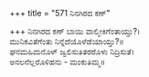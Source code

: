 +++
title = "571 ನಿನಗಿರದ ಕಣ್"

+++
ನಿನಗಿರದ ಕಣ್ ಬಾಯಿ ವಾಲ್ಮೀಕಿಗೆಂತಾಯ್ತು?।  
ಮುನಿಕವಿತೆಗೆಂತು ನಿನ್ನೆದೆಯೊಳೆಡೆಯಾಯ್ತು?॥  
ಘನಮಹಿಮನೊಳ್ ಜ್ವಲಿಸುತಿತರರೊಳು ನಿದ್ರಿಸುತೆ।  
ಅನಲನೆಲ್ಲರೊಳಿಹನು - ಮಂಕುತಿಮ್ಮ॥  
